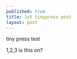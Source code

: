 ```yaml
---
published: true
title: 1st tinypress post
layout: post
---
```

tiny press test

1,2,3 is this on?
